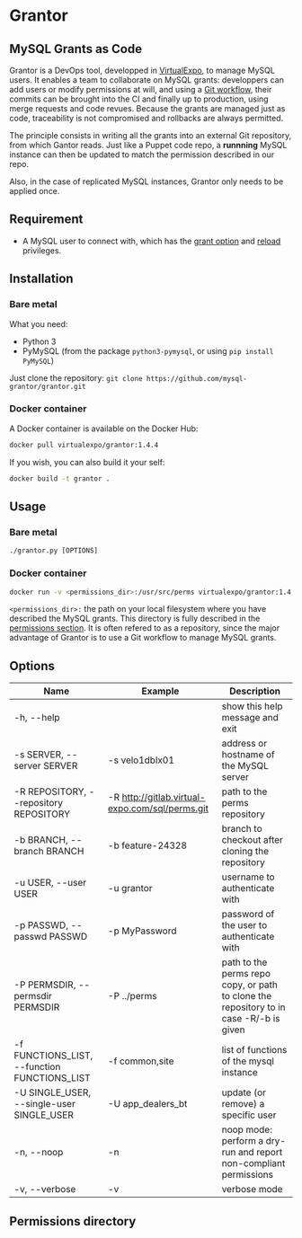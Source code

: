# Grantor

## MySQL Grants as Code


Grantor is a DevOps tool, developped in [VirtualExpo](http://www.virtual-expo.com/), to manage MySQL users. It enables a team to collaborate on MySQL grants: developpers can add users or modify permissions at will, and using a [Git workflow](https://www.atlassian.com/git/tutorials/comparing-workflows), their commits can be brought into the CI and finally up to production, using merge requests and code revues. Because the grants are managed just as code, traceability is not compromised and rollbacks are always permitted.

The principle consists in writing all the grants into an external Git repository, from which Gantor reads. Just like a Puppet code repo, a **runnning** MySQL instance can then be updated to match the permission described in our repo.

Also, in the case of replicated MySQL instances, Grantor only needs to be applied once. 

## Requirement
* A MySQL user to connect with, which has the [grant option](https://dev.mysql.com/doc/refman/5.5/en/privileges-provided.html#priv_grant-option) and [reload](https://dev.mysql.com/doc/refman/5.5/en/privileges-provided.html#priv_reload) privileges.

## Installation

### Bare metal

What you need:
* Python 3
* PyMySQL (from the package `python3-pymysql`, or using `pip install PyMySQL`)

Just clone the repository: `git clone https://github.com/mysql-grantor/grantor.git`

### Docker container

A Docker container is available on the Docker Hub:
```bash
docker pull virtualexpo/grantor:1.4.4
```

If you wish, you can also build it your self:
```bash
docker build -t grantor .
```

## Usage
### Bare metal

```
./grantor.py [OPTIONS]
```
### Docker container
```bash
docker run -v <permissions_dir>:/usr/src/perms virtualexpo/grantor:1.4.4 [OPTIONS]
```

`<permissions_dir>:` the path on your local filesystem where you have described the MySQL grants. This directory is fully described in the [permissions section](#permissions-directory). It is often refered to as a repository, since the major advantage of Grantor is to use a Git workflow to manage MySQL grants.

## Options

 Name | Example | Description 
 -- | -- | --
 -h, --help | | show this help message and exit
 -s SERVER, --server SERVER | -s velo1dblx01 | address or hostname of the MySQL server
 -R REPOSITORY, --repository REPOSITORY | -R http://gitlab.virtual-expo.com/sql/perms.git | path to the perms repository
 -b BRANCH, --branch BRANCH | -b feature-24328 | branch to checkout after cloning the repository
 -u USER, --user USER | -u grantor | username to authenticate with
 -p PASSWD, --passwd PASSWD | -p MyPassword | password of the user to authenticate with
 -P PERMSDIR, --permsdir PERMSDIR | -P ../perms | path to the perms repo copy, or path to clone the repository to in case -R/-b is given
 -f FUNCTIONS_LIST, --function FUNCTIONS_LIST | -f common,site | list of functions of the mysql instance
 -U SINGLE_USER, --single-user SINGLE_USER | -U app_dealers_bt | update (or remove) a specific user
 -n, --noop | -n | noop mode: perform a dry-run and report non-compliant permissions
 -v, --verbose | -v | verbose mode

## Permissions directory
